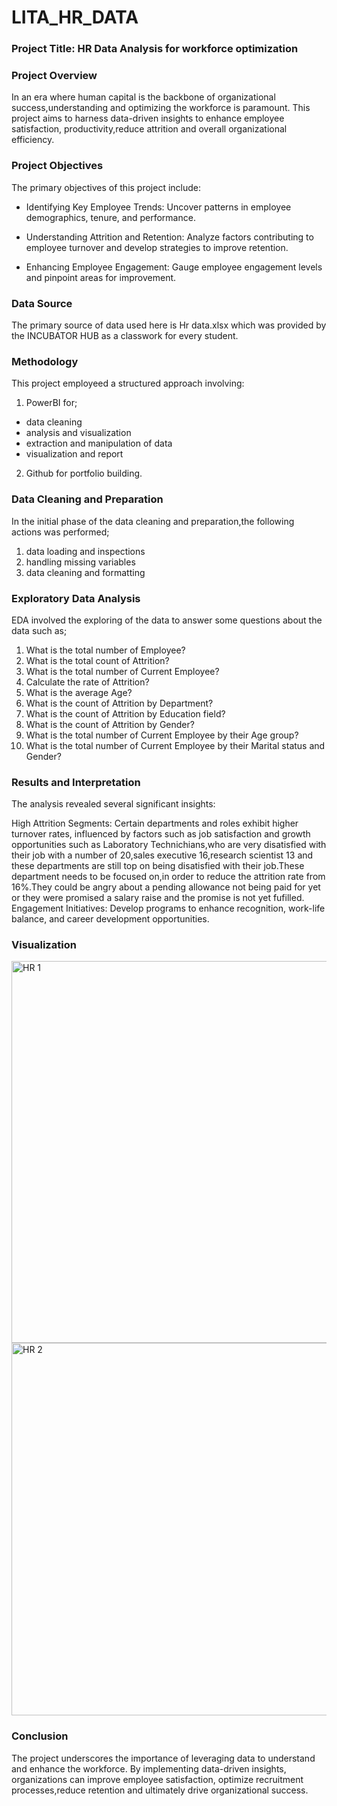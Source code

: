 # LITA_HR_DATA

### Project Title: HR Data Analysis for workforce optimization

### Project Overview

In an era where human capital is the backbone of organizational success,understanding and optimizing the workforce is paramount. This project aims to harness data-driven insights to enhance employee satisfaction, productivity,reduce attrition and overall organizational efficiency.

### Project Objectives

The primary objectives of this project include:

- Identifying Key Employee Trends: Uncover patterns in employee demographics, tenure, and performance.

- Understanding Attrition and Retention: Analyze factors contributing to employee turnover and develop strategies to improve retention.

- Enhancing Employee Engagement: Gauge employee engagement levels and pinpoint areas for improvement.

### Data Source

The primary source of data used here is Hr data.xlsx which was provided by the INCUBATOR HUB as a classwork for every student. 

### Methodology
This project employeed a structured approach involving:
1. PowerBI for;
 - data cleaning
 - analysis and visualization
 - extraction and manipulation of data
 - visualization and report
2. Github for portfolio building.

### Data Cleaning and Preparation
In the initial phase of the data cleaning and preparation,the following actions was performed;
1. data loading and inspections
2. handling missing variables
3. data cleaning and formatting

### Exploratory Data Analysis
EDA involved the exploring of the data to answer some questions about the data such as;
1. What is the total number of Employee?
2. What is the total count of Attrition?
3. What is the total number of Current Employee?
4. Calculate the rate of Attrition?
5. What is the average Age?
6. What is the count of Attrition by Department?
7. What is the count of Attrition by Education field?
8. What is the count of Attrition by Gender?
9. What is the total number of Current Employee by their Age group?
10. What is the total number of Current Employee by their Marital status and Gender?

### Results and Interpretation
The analysis revealed several significant insights:

High Attrition Segments: Certain departments and roles exhibit higher turnover rates, influenced by factors such as job satisfaction and growth opportunities such as Laboratory Technichians,who are very disatisfied with their job with a number of 20,sales executive 16,research scientist 13 and these departments are still top on being disatisfied with their job.These department needs to be focused on,in order to reduce the attrition rate from 16%.They could be angry about a pending allowance not being paid for yet or they were promised a salary raise and the promise is not yet fufilled.
Engagement Initiatives: Develop programs to enhance recognition, work-life balance, and career development opportunities.

### Visualization 
<img width="611" alt="HR 1" src="https://github.com/user-attachments/assets/ea20cda4-f405-4153-a5ce-1aa6a2397aa8">

<img width="596" alt="HR 2" src="https://github.com/user-attachments/assets/170d5987-332e-45e1-b8cf-0327f3ecb064">


### Conclusion
The project underscores the importance of leveraging data to understand and enhance the workforce. By implementing data-driven insights, organizations can improve employee satisfaction, optimize recruitment processes,reduce retention and ultimately drive organizational success.

